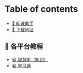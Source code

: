 # Table of contents

* [🐷 网课助手](README.md)
* [🦁 下载地址](下载地址.md)

## 🧭 各平台教程 <a href="#各平台教程" id="各平台教程"></a>

* [😆 智慧树（知到）](各平台教程/智慧树.md)
* [😀 学习通](各平台教程/学习通.md)
